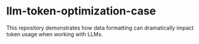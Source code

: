 # llm-token-optimization-case
This repository demonstrates how data formatting can dramatically impact token usage when working with LLMs.
